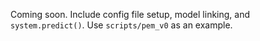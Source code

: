 Coming soon. Include config file setup, model linking, and `system.predict()`. Use `scripts/pem_v0` as an example.
